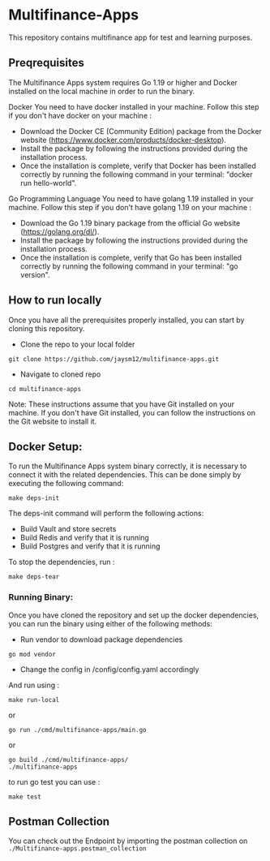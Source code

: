 # Multifinance-Apps
This repository contains multifinance app for test and learning purposes.

## Preqrequisites
The Multifinance Apps system requires Go 1.19 or higher and Docker installed on the local machine in order to run the binary.

Docker
You need to have docker installed in your machine. Follow this step if you don't have docker on your machine :

+ Download the Docker CE (Community Edition) package from the Docker website (https://www.docker.com/products/docker-desktop).
+ Install the package by following the instructions provided during the installation process.
+ Once the installation is complete, verify that Docker has been installed correctly by running the following command in your terminal: "docker run hello-world".


Go Programming Language
You need to have golang 1.19 installed in your machine. Follow this step if you don't have golang 1.19 on your machine :
+ Download the Go 1.19 binary package from the official Go website (https://golang.org/dl/).
+ Install the package by following the instructions provided during the installation process.
+ Once the installation is complete, verify that Go has been installed correctly by running the following command in your terminal: "go version".

## How to run locally
Once you have all the prerequisites properly installed, you can start by cloning this repository.
+ Clone the repo to your local folder
```
git clone https://github.com/jaysm12/multifinance-apps.git
```
+ Navigate to cloned repo
```
cd multifinance-apps
```

Note: These instructions assume that you have Git installed on your machine. If you don't have Git installed, you can follow the instructions on the Git website to install it.

## Docker Setup:
To run the Multifinance Apps system binary correctly, it is necessary to connect it with the related dependencies. This can be done simply by executing the following command:
```
make deps-init
```
The deps-init command will perform the following actions:

+ Build Vault and store secrets
+ Build Redis and verify that it is running
+ Build Postgres and verify that it is running
  
To stop the dependencies, run :
```
make deps-tear
```
### Running Binary:
Once you have cloned the repository and set up the docker dependencies, you can run the binary using either of the following methods:

+ Run vendor to download package dependencies
```
go mod vendor
```
+ Change the config in /config/config.yaml accordingly

And run using :
```
make run-local
```
or
```
go run ./cmd/multifinance-apps/main.go
```
or
```
go build ./cmd/multifinance-apps/
./multifinance-apps
```

to run go test you can use :
```
make test
```

## Postman Collection
You can check out the Endpoint by importing the postman collection on `./Multifinance-apps.postman_collection`
